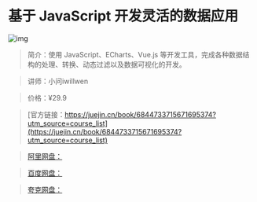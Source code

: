 # 基于 JavaScript 开发灵活的数据应用

![img](../../assets/162a9c24e48d274b~tplv-t2oaga2asx-no-mark:280:280:200:280.png)

> 简介：使用 JavaScript、ECharts、Vue.js 等开发工具，完成各种数据结构的处理、转换、动态过滤以及数据可视化的开发。

> 讲师：小问iwillwen

> 价格：¥29.9

> [官方链接：https://juejin.cn/book/6844733715671695374?utm_source=course_list](https://juejin.cn/book/6844733715671695374?utm_source=course_list)

> [阿里网盘：]()

> [百度网盘：]()

> [夸克网盘：]()
